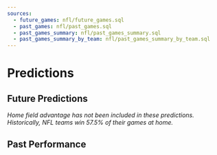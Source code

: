 ```yaml
---
sources:
  - future_games: nfl/future_games.sql
  - past_games: nfl/past_games.sql
  - past_games_summary: nfl/past_games_summary.sql
  - past_games_summary_by_team: nfl/past_games_summary_by_team.sql
---
```


# Predictions

## Future Predictions

_Home field advantage has not been included in these predictions. Historically, NFL teams win 57.5% of their games at home._

<DataTable
    data={future_games}
    title='Predictions'
    rows=16
    rowShading="true" 
    rowLine="false"
    search="true">
    <Column id="visitor"/>
    <Column id="home"/>
    <Column id="home_win_pct1"/>
    <Column id="odds" align="right"/>
    <Column id="implied_line_num1" align="right"/>
</DataTable>

## Past Performance

<BigValue 
    data={past_games_summary} 
    value='total_games_played' 
/> 

<BigValue 
    data={past_games_summary} 
    value='correct_predictions' 
/> 

<BigValue 
    data={past_games_summary} 
    value='accuracy_pct1' 
/> 

<DataTable
    data={past_games_summary_by_team}
    title='Prediction Accuracy by Team'
    rows=32
/>

